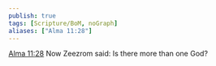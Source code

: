 ```yaml
---
publish: true
tags: [Scripture/BoM, noGraph]
aliases: ["Alma 11:28"]
---
```

[Alma 11:28](https://churchofjesuschrist.org/study/scriptures/bofm/alma/11?lang=eng&id=p28#p28) Now Zeezrom said: Is there more than one God?
